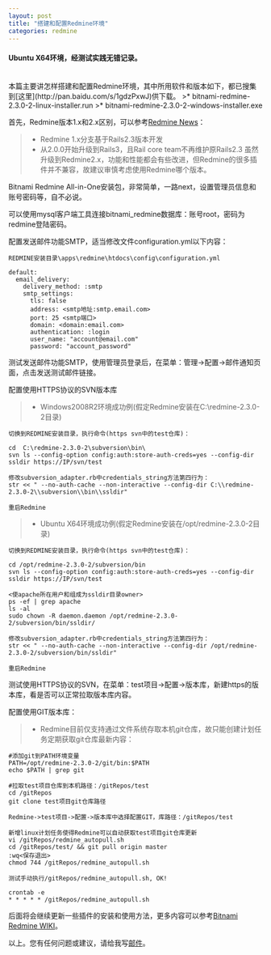 ```yaml
---
layout: post
title: "搭建和配置Redmine环境"
categories: redmine
---
```


#### Ubuntu X64环境，经测试实践无错记录。
<br />
本篇主要讲怎样搭建和配置Redmine环境，其中所用软件和版本如下，都已搜集到[这里](http://pan.baidu.com/s/1gdzPxwJ)供下载。
>* bitnami-redmine-2.3.0-2-linux-installer.run
>* bitnami-redmine-2.3.0-2-windows-installer.exe

首先，Redmine版本1.x和2.x区别，可以参考[Redmine News](http://www.redmine.org/news/66)：
>* Redmine 1.x分支基于Rails2.3版本开发
>* 从2.0.0开始升级到Rails3，且Rail core team不再维护原Rails2.3
虽然升级到Redmine2.x，功能和性能都会有些改进，但Redmine的很多插件并不兼容，故建议审慎考虑使用Redmine哪个版本。

Bitnami Redmine All-in-One安装包，非常简单，一路next，设置管理员信息和账号密码等，自不必说。

可以使用mysql客户端工具连接bitnami_redmine数据库：账号root，密码为redmine登陆密码。

配置发送邮件功能SMTP，适当修改文件configuration.yml以下内容：

	REDMINE安装目录\apps\redmine\htdocs\config\configuration.yml

	default:
	  email_delivery:
	    delivery_method: :smtp
	    smtp_settings:
	      tls: false
		  address: <smtp地址:smtp.email.com>
		  port: 25 <smtp端口>
		  domain: <domain:email.com>
		  authentication: :login
		  user_name: "account@email.com"
		  password: "account_password"

测试发送邮件功能SMTP，使用管理员登录后，在菜单：管理->配置->邮件通知页面，点击发送测试邮件链接。

配置使用HTTPS协议的SVN版本库

>* Windows2008R2环境成功例(假定Redmine安装在C:\redmine-2.3.0-2目录)

    切换到REDMINE安装目录，执行命令(https svn中的test仓库)：

	cd  C:\redmine-2.3.0-2\subversion\bin\
	svn ls --config-option config:auth:store-auth-creds=yes --config-dir ssldir https://IP/svn/test

	修改subversion_adapter.rb中credentials_string方法第四行为：
	str << " --no-auth-cache --non-interactive --config-dir C:\\redmine-2.3.0-2\\subversion\\bin\\ssldir"

    重启Redmine

>* Ubuntu X64环境成功例(假定Redmine安装在/opt/redmine-2.3.0-2目录)

    切换到REDMINE安装目录，执行命令(https svn中的test仓库)：

	cd /opt/redmine-2.3.0-2/subversion/bin
    svn ls --config-option config:auth:store-auth-creds=yes --config-dir ssldir https://IP/svn/test

    <使apache所在用户和组成为ssldir目录owner>
	ps -ef | grep apache
	ls -al
	sudo chown -R daemon.daemon /opt/redmine-2.3.0-2/subversion/bin/ssldir/

    修改subversion_adapter.rb中credentials_string方法第四行为：
	str << " --no-auth-cache --non-interactive --config-dir /opt/redmine-2.3.0-2/subversion/bin/ssldir"

    重启Redmine

测试使用HTTPS协议的SVN，在菜单：test项目->配置->版本库，新建https的版本库，看是否可以正常拉取版本库内容。

配置使用GIT版本库：

>* Redmine目前仅支持通过文件系统存取本机git仓库，故只能创建计划任务定期获取git仓库最新内容：

    #添加git到PATH环境变量
	PATH=/opt/redmine-2.3.0-2/git/bin:$PATH
	echo $PATH | grep git

    #拉取test项目仓库到本机路径：/gitRepos/test
	cd /gitRepos
	git clone test项目git仓库路径

	Redmine->test项目->配置->版本库中选择配置GIT，库路径：/gitRepos/test

	新增linux计划任务使得Redmine可以自动获取test项目git仓库更新
	vi /gitRepos/redmine_autopull.sh
	cd /gitRepos/test/ && git pull origin master
	:wq<保存退出>
	chmod 744 /gitRepos/redmine_autopull.sh

	测试手动执行/gitRepos/redmine_autopull.sh, OK!

	crontab -e
	* * * * * /gitRepos/redmine_autopull.sh

后面将会继续更新一些插件的安装和使用方法，更多内容可以参考[Bitnami Redmine WIKI](http://wiki.bitnami.com/Applications/BitNami_Redmine)。

以上。您有任何问题或建议，请给我写[邮件](mailto:yinwer81@gmail.com)。

